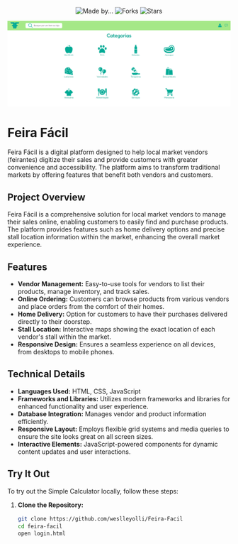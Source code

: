 <p align="center">
  <img src="https://img.shields.io/static/v1?label=Made%20by&message=GroupFeiraFacil&color=white&labelColor=8257E5" alt="Made by...">
  <img src="https://img.shields.io/github/forks/weslleyolli/freeway?label=forks&message=MIT&color=white&labelColor=8257E5" alt="Forks">
  <img src="https://img.shields.io/github/stars/weslleyolli/Feira-Facil?label=stars&message=MIT&color=white&labelColor=8257E5" alt="Stars">
</p>
<p align="center">
    <img src="./FeiraFacil.png" alt="Preview">
</p>

# Feira Fácil

Feira Fácil is a digital platform designed to help local market vendors (feirantes) digitize their sales and provide customers with greater convenience and accessibility. The platform aims to transform traditional markets by offering features that benefit both vendors and customers.

## Project Overview

Feira Fácil is a comprehensive solution for local market vendors to manage their sales online, enabling customers to easily find and purchase products. The platform provides features such as home delivery options and precise stall location information within the market, enhancing the overall market experience.

## Features

- **Vendor Management:** Easy-to-use tools for vendors to list their products, manage inventory, and track sales.
- **Online Ordering:** Customers can browse products from various vendors and place orders from the comfort of their homes.
- **Home Delivery:** Option for customers to have their purchases delivered directly to their doorstep.
- **Stall Location:** Interactive maps showing the exact location of each vendor's stall within the market.
- **Responsive Design:** Ensures a seamless experience on all devices, from desktops to mobile phones.

## Technical Details

- **Languages Used:** HTML, CSS, JavaScript
- **Frameworks and Libraries:** Utilizes modern frameworks and libraries for enhanced functionality and user experience.
- **Database Integration:** Manages vendor and product information efficiently.
- **Responsive Layout:** Employs flexible grid systems and media queries to ensure the site looks great on all screen sizes.
- **Interactive Elements:** JavaScript-powered components for dynamic content updates and user interactions.


## Try It Out

To try out the Simple Calculator locally, follow these steps:

1. **Clone the Repository:**
   ```bash
   git clone https://github.com/weslleyolli/Feira-Facil
   cd feira-facil
   open login.html